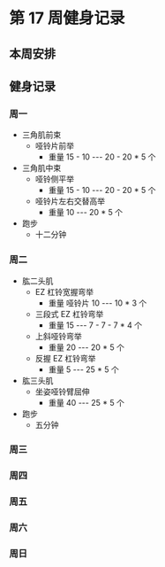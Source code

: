 # 第 17 周健身记录

## 本周安排

## 健身记录

### 周一

- 三角肌前束
  - 哑铃片前举
    - 重量 15 - 10 --- 20 - 20 \* 5 个
- 三角肌中束
  - 哑铃侧平举
    - 重量 15 - 10 --- 20 - 20 \* 5 个
  - 哑铃片左右交替高举
    - 重量 10 --- 20 \* 5 个
- 跑步
  - 十二分钟

### 周二

- 肱二头肌
  - EZ 杠铃宽握弯举
    - 重量 哑铃片 10 --- 10 \* 3 个
  - 三段式 EZ 杠铃弯举
    - 重量 15 --- 7 - 7 - 7 \* 4 个
  - 上斜哑铃弯举
    - 重量 20 --- 20 \* 5 个
  - 反握 EZ 杠铃弯举
    - 重量 5 --- 25 \* 5 个
- 肱三头肌
  - 坐姿哑铃臂屈伸
    - 重量 40 --- 25 \* 5 个
- 跑步
  - 五分钟

### 周三

### 周四

### 周五

### 周六

### 周日
